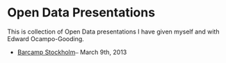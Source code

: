 Open Data Presentations
=============

This is collection of Open Data presentations I have given myself and with Edward Ocampo-Gooding.

- [Barcamp Stockholm](http://pushmatrix.github.com/presentations/barcamp-stockholm/#/)<code>&mdash;</code> March 9th, 2013
